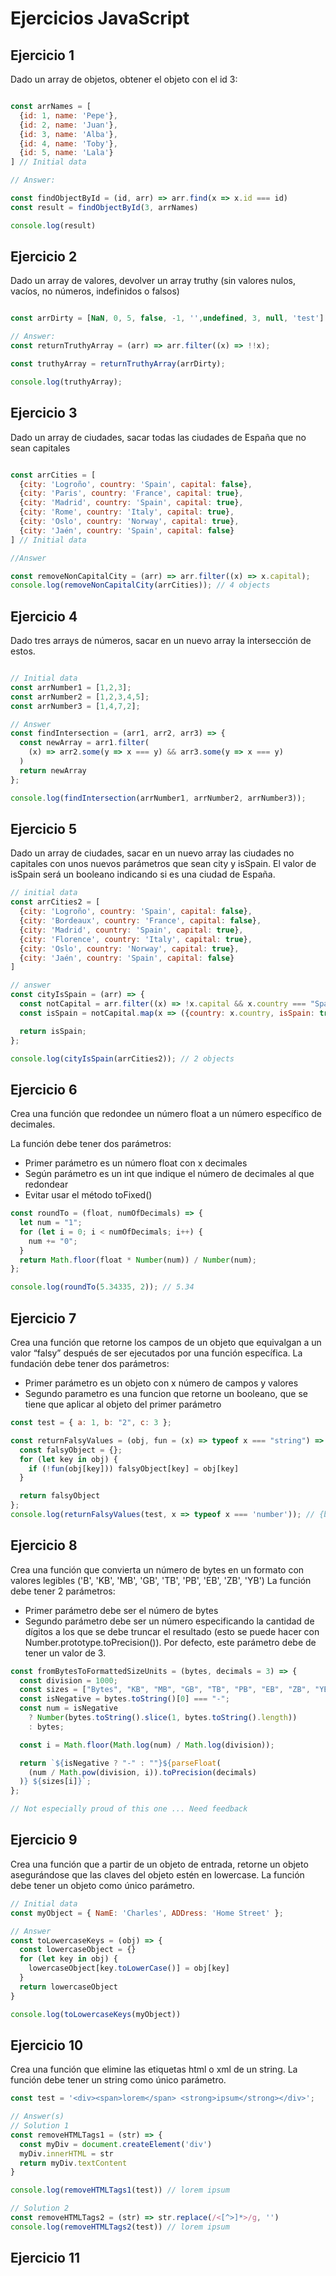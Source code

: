 # Ejercicios JavaScript

## Ejercicio 1
Dado un array de objetos, obtener el objeto con el id 3:

```javascript

const arrNames = [
  {id: 1, name: 'Pepe'},
  {id: 2, name: 'Juan'},
  {id: 3, name: 'Alba'},
  {id: 4, name: 'Toby'},
  {id: 5, name: 'Lala'}
] // Initial data

// Answer:

const findObjectById = (id, arr) => arr.find(x => x.id === id)
const result = findObjectById(3, arrNames)

console.log(result)

```

## Ejercicio 2
Dado un array de valores, devolver un array truthy (sin valores nulos, vacíos, no números, indefinidos o falsos)

```javascript

const arrDirty = [NaN, 0, 5, false, -1, '',undefined, 3, null, 'test'] // initial data

// Answer:
const returnTruthyArray = (arr) => arr.filter((x) => !!x);

const truthyArray = returnTruthyArray(arrDirty);

console.log(truthyArray);

```

## Ejercicio 3
Dado un array de ciudades, sacar todas las ciudades de España que no sean capitales

```javascript

const arrCities = [
  {city: 'Logroño', country: 'Spain', capital: false},
  {city: 'Paris', country: 'France', capital: true},
  {city: 'Madrid', country: 'Spain', capital: true},
  {city: 'Rome', country: 'Italy', capital: true},
  {city: 'Oslo', country: 'Norway', capital: true},
  {city: 'Jaén', country: 'Spain', capital: false}
] // Initial data

//Answer

const removeNonCapitalCity = (arr) => arr.filter((x) => x.capital);
console.log(removeNonCapitalCity(arrCities)); // 4 objects

```

## Ejercicio 4
Dado tres arrays de números, sacar en un nuevo array la intersección de estos.

```javascript

// Initial data
const arrNumber1 = [1,2,3];
const arrNumber2 = [1,2,3,4,5];
const arrNumber3 = [1,4,7,2];

// Answer
const findIntersection = (arr1, arr2, arr3) => {
  const newArray = arr1.filter(
    (x) => arr2.some(y => x === y) && arr3.some(y => x === y)
  )
  return newArray
};

console.log(findIntersection(arrNumber1, arrNumber2, arrNumber3));

```
## Ejercicio 5
Dado un array de ciudades, sacar en un nuevo array las ciudades no capitales con unos nuevos parámetros que sean city y isSpain. El valor de isSpain será un booleano indicando si es una ciudad de España.

```javascript
// initial data
const arrCities2 = [
  {city: 'Logroño', country: 'Spain', capital: false},
  {city: 'Bordeaux', country: 'France', capital: false},
  {city: 'Madrid', country: 'Spain', capital: true},
  {city: 'Florence', country: 'Italy', capital: true},
  {city: 'Oslo', country: 'Norway', capital: true},
  {city: 'Jaén', country: 'Spain', capital: false}
]

// answer
const cityIsSpain = (arr) => {
  const notCapital = arr.filter((x) => !x.capital && x.country === "Spain");
  const isSpain = notCapital.map(x => ({country: x.country, isSpain: true}) );

  return isSpain;
};

console.log(cityIsSpain(arrCities2)); // 2 objects
```

## Ejercicio 6
Crea una función que redondee un número float a un número específico de decimales.

La función debe tener dos parámetros: 
- Primer parámetro es un número float con x decimales
- Según parámetro es un int que indique el número de decimales al que redondear
- Evitar usar el método toFixed()

```javascript
const roundTo = (float, numOfDecimals) => {
  let num = "1";
  for (let i = 0; i < numOfDecimals; i++) {
    num += "0";
  }
  return Math.floor(float * Number(num)) / Number(num);
};

console.log(roundTo(5.34335, 2)); // 5.34
```

## Ejercicio 7
Crea una función que retorne los campos de un objeto que equivalgan a un valor “falsy” después de ser ejecutados por una función específica.
La fundación debe tener dos parámetros:
- Primer parámetro es un objeto con x número de campos y valores
- Segundo parametro es una funcion que retorne un booleano, que se tiene que aplicar al objeto del primer parámetro

```javascript
const test = { a: 1, b: "2", c: 3 };

const returnFalsyValues = (obj, fun = (x) => typeof x === "string") => {
  const falsyObject = {};
  for (let key in obj) {
    if (!fun(obj[key])) falsyObject[key] = obj[key]
  }

  return falsyObject
};
console.log(returnFalsyValues(test, x => typeof x === 'number')); // {b: "2"}
```

## Ejercicio 8
Crea una función que convierta un número de bytes en un formato con valores legibles ('B', 'KB', 'MB', 'GB', 'TB', 'PB', 'EB', 'ZB', 'YB')
La función debe tener 2 parámetros:
- Primer parámetro debe ser el número de bytes
- Segundo parámetro debe ser un número especificando la cantidad de dígitos a los que se debe truncar el resultado (esto se puede hacer con Number.prototype.toPrecision()). Por defecto, este parámetro debe de tener un valor de 3.

```javascript
const fromBytesToFormattedSizeUnits = (bytes, decimals = 3) => {
  const division = 1000;
  const sizes = ["Bytes", "KB", "MB", "GB", "TB", "PB", "EB", "ZB", "YB"];
  const isNegative = bytes.toString()[0] === "-";
  const num = isNegative
    ? Number(bytes.toString().slice(1, bytes.toString().length))
    : bytes;

  const i = Math.floor(Math.log(num) / Math.log(division));

  return `${isNegative ? "-" : ""}${parseFloat(
    (num / Math.pow(division, i)).toPrecision(decimals)
  )} ${sizes[i]}`;
};

// Not especially proud of this one ... Need feedback
```

## Ejercicio 9
Crea una función que a partir de un objeto de entrada, retorne un objeto asegurándose que las claves del objeto estén en lowercase.
La función debe tener un objeto como único parámetro.

```javascript
// Initial data
const myObject = { NamE: 'Charles', ADDress: 'Home Street' };

// Answer
const toLowercaseKeys = (obj) => {
  const lowercaseObject = {}
  for (let key in obj) {
    lowercaseObject[key.toLowerCase()] = obj[key]
  }
  return lowercaseObject
}

console.log(toLowercaseKeys(myObject))

```

## Ejercicio 10
Crea una función que elimine las etiquetas html o xml de un string.
La función debe tener un string como único parámetro.


```javascript
const test = '<div><span>lorem</span> <strong>ipsum</strong></div>';

// Answer(s)
// Solution 1
const removeHTMLTags1 = (str) => {
  const myDiv = document.createElement('div')
  myDiv.innerHTML = str
  return myDiv.textContent
}

console.log(removeHTMLTags1(test)) // lorem ipsum

// Solution 2
const removeHTMLTags2 = (str) => str.replace(/<[^>]*>/g, '')
console.log(removeHTMLTags2(test)) // lorem ipsum
```
## Ejercicio 11